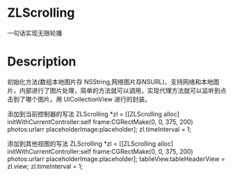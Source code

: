 # ZLScrolling
一句话实现无限轮播
# Description
初始化方法(数组本地图片存 NSString,网络图片存NSURL)，支持网络和本地图片，内部进行了图片处理，简单的方法就可以调用，实现代理方法就可以监听到点击到了哪个图片。用 UICollectionView 进行的封装。

添加到当前控制器的写法
    ZLScrolling *zl = [[ZLScrolling alloc] initWithCurrentController:self frame:CGRectMake(0, 0, 375, 200) photos:urlarr placeholderImage:placeholder];
    zl.timeInterval = 1;

添加到其他视图的写法
    ZLScrolling *zl = [[ZLScrolling alloc] initWithCurrentController:self frame:CGRectMake(0, 0, 375, 200) photos:urlarr placeholderImage:placeholder];
    tablieView.tableHeaderView = zl.view;
    zl.timeInterval = 1;
